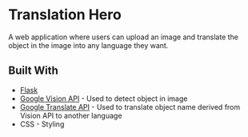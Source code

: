 # Translation Hero

A web application where users can upload an image and translate the object in the image into any language they want.

## Built With

* [Flask](https://www.fullstackpython.com/flask.html)
* [Google Vision API](https://cloud.google.com/vision/) - Used to detect object in image
* [Google Translate API](https://cloud.google.com/translate/docs/) - Used to translate object name derived from Vision API to another language
* CSS - Styling
